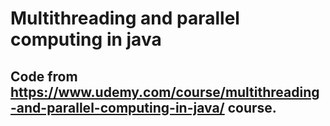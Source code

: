 # Multithreading and parallel computing in java
## Code from https://www.udemy.com/course/multithreading-and-parallel-computing-in-java/ course.

